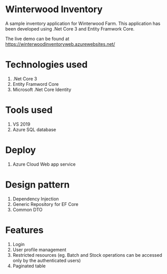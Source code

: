 # Winterwood Inventory
A sample inventory application for Winterwood Farm. This application has been developed using .Net Core 3 and Entity Framwork Core.

The live demo can be found at https://winterwoodinventoryweb.azurewebsites.net/

# Technologies used
1. .Net Core 3
2. Entity Framword Core
3. Microsoft .Net Core Identity

# Tools used
1. VS 2019
2. Azure SQL database

# Deploy
1. Azure Cloud Web app service

# Design pattern
1. Dependency Injection
2. Generic Repository for EF Core
3. Common DTO

# Features
1. Login
2. User profile management
3. Restricted resources (eg. Batch and Stock operations can be accessed only by the authenticated users)
4. Paginated table
